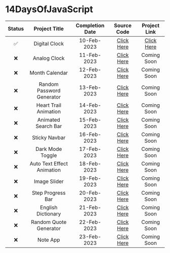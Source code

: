 # 14DaysOfJavaScript

| Status | Project Title | Completion Date | Source Code | Project Link |
|:-: | :-:           |:-:              | :-:         | :-:          |
| ✅ | Digital Clock             | 10-Feb-2023 | [Click Here](https://github.com/HarshDeep61034/14DaysOfJavascript/tree/main/Digital%20Clock) | [Click Here](https://14-days-of-java-script.vercel.app/) |
| ❌ | Analog Clock              | 11-Feb-2023 | [Click Here](https://github.com/HarshDeep61034/14DaysOfJavascript/tree/main/Analog%20Clock) | Coming Soon    |
| ❌ | Month Calendar            | 12-Feb-2023 | [Click Here](https://github.com/HarshDeep61034/14DaysOfJavascript/tree/main/Month%20Calendar) | Coming Soon    |
| ❌ | Random Password Generator | 13-Feb-2023 | [Click Here](https://github.com/HarshDeep61034/14DaysOfJavascript/tree/main/Random%20Password%20Generator) | Coming Soon |
| ❌ | Heart Trail Animation     | 14-Feb-2023 | [Click Here](https://github.com/HarshDeep61034/14DaysOfJavascript/tree/main/Heart%20Trail%20Animation) | Coming Soon    |
| ❌ | Animated Search Bar       | 15-Feb-2023 | [Click Here](https://github.com/HarshDeep61034/14DaysOfJavascript/tree/main/Animated%20Search%20Bar) | Coming Soon    |
| ❌ | Sticky Navbar             | 16-Feb-2023 | [Click Here](https://github.com/HarshDeep61034/14DaysOfJavascript/tree/main/Sticky%20Navbar) | Coming Soon    |
| ❌ | Dark Mode Toggle          | 17-Feb-2023 | [Click Here](https://github.com/HarshDeep61034/14DaysOfJavascript/tree/main/Dark%20Mode%20Toggle) | Coming Soon    |
| ❌ | Auto Text Effect Animation| 18-Feb-2023 | [Click Here](https://github.com/HarshDeep61034/14DaysOfJavascript/tree/main/Auto%20Text%20Effect%20Animation) |Coming Soon|
| ❌ | Image Slider              | 19-Feb-2023 | [Click Here](https://github.com/HarshDeep61034/14DaysOfJavascript/tree/main/Image%20Slider) | Coming Soon    |
| ❌ | Step Progress Bar         | 20-Feb-2023 | [Click Here](https://github.com/HarshDeep61034/14DaysOfJavascript/tree/main/Step%20Progress%20Bar) | Coming Soon    |
| ❌ | English Dictionary        | 21-Feb-2023 | [Click Here](https://github.com/HarshDeep61034/14DaysOfJavascript/tree/main/English%20Dictionary) | Coming Soon    |
| ❌ | Random Quote Generator    | 22-Feb-2023 | [Click Here](https://github.com/HarshDeep61034/14DaysOfJavascript/tree/main/Random%20Quote%20Generator) | Coming Soon    |
| ❌ | Note App                  | 23-Feb-2023 | [Click Here](https://github.com/HarshDeep61034/14DaysOfJavascript/tree/main/Note%20App) | Coming Soon    |
